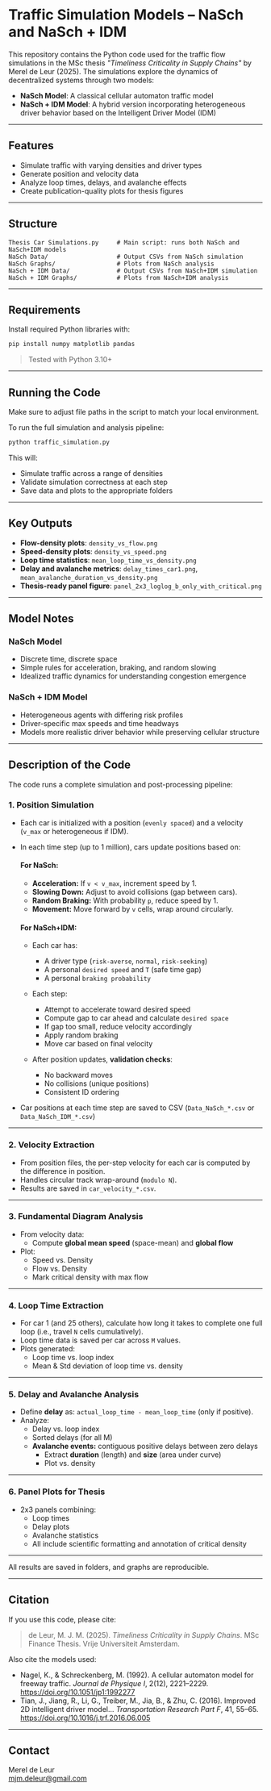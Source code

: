 
# Traffic Simulation Models – NaSch and NaSch + IDM

This repository contains the Python code used for the traffic flow simulations in the MSc thesis _"Timeliness Criticality in Supply Chains"_ by Merel de Leur (2025). The simulations explore the dynamics of decentralized systems through two models:

- **NaSch Model**: A classical cellular automaton traffic model
- **NaSch + IDM Model**: A hybrid version incorporating heterogeneous driver behavior based on the Intelligent Driver Model (IDM)

---

## Features

- Simulate traffic with varying densities and driver types
- Generate position and velocity data
- Analyze loop times, delays, and avalanche effects
- Create publication-quality plots for thesis figures

---

## Structure

```
Thesis Car Simulations.py     # Main script: runs both NaSch and NaSch+IDM models
NaSch Data/                   # Output CSVs from NaSch simulation
NaSch Graphs/                 # Plots from NaSch analysis
NaSch + IDM Data/             # Output CSVs from NaSch+IDM simulation
NaSch + IDM Graphs/           # Plots from NaSch+IDM analysis
```

---

## Requirements

Install required Python libraries with:

```bash
pip install numpy matplotlib pandas
```

> Tested with Python 3.10+

---

## Running the Code

Make sure to adjust file paths in the script to match your local environment.

To run the full simulation and analysis pipeline:

```bash
python traffic_simulation.py
```

This will:
- Simulate traffic across a range of densities
- Validate simulation correctness at each step
- Save data and plots to the appropriate folders

---

## Key Outputs

- **Flow-density plots**: `density_vs_flow.png`
- **Speed-density plots**: `density_vs_speed.png`
- **Loop time statistics**: `mean_loop_time_vs_density.png`
- **Delay and avalanche metrics**: `delay_times_car1.png`, `mean_avalanche_duration_vs_density.png`
- **Thesis-ready panel figure**: `panel_2x3_loglog_b_only_with_critical.png`

---

## Model Notes

### NaSch Model
- Discrete time, discrete space
- Simple rules for acceleration, braking, and random slowing
- Idealized traffic dynamics for understanding congestion emergence

### NaSch + IDM Model
- Heterogeneous agents with differing risk profiles
- Driver-specific max speeds and time headways
- Models more realistic driver behavior while preserving cellular structure

---

## Description of the Code

The code runs a complete simulation and post-processing pipeline:

### 1. **Position Simulation**
- Each car is initialized with a position (`evenly spaced`) and a velocity (`v_max` or heterogeneous if IDM).
- In each time step (up to 1 million), cars update positions based on:

  #### For NaSch:
  - **Acceleration:** If `v < v_max`, increment speed by 1.
  - **Slowing Down:** Adjust to avoid collisions (gap between cars).
  - **Random Braking:** With probability `p`, reduce speed by 1.
  - **Movement:** Move forward by `v` cells, wrap around circularly.

  #### For NaSch+IDM:
  - Each car has:
    - A driver type (`risk-averse`, `normal`, `risk-seeking`)
    - A personal `desired speed` and `T` (safe time gap)
    - A personal `braking probability`
  - Each step:
    - Attempt to accelerate toward desired speed
    - Compute gap to car ahead and calculate `desired space`
    - If gap too small, reduce velocity accordingly
    - Apply random braking
    - Move car based on final velocity

  - After position updates, **validation checks**:
    - No backward moves
    - No collisions (unique positions)
    - Consistent ID ordering

- Car positions at each time step are saved to CSV (`Data_NaSch_*.csv` or `Data_NaSch_IDM_*.csv`)

---

### 2. **Velocity Extraction**
- From position files, the per-step velocity for each car is computed by the difference in position.
- Handles circular track wrap-around (`modulo N`).
- Results are saved in `car_velocity_*.csv`.

---

### 3. **Fundamental Diagram Analysis**
- From velocity data:
  - Compute **global mean speed** (space-mean) and **global flow** 
- Plot:
  - Speed vs. Density
  - Flow vs. Density
  - Mark critical density with max flow

---

### 4. **Loop Time Extraction**
- For car 1 (and 25 others), calculate how long it takes to complete one full loop (i.e., travel `N` cells cumulatively).
- Loop time data is saved per car across `M` values.
- Plots generated:
  - Loop time vs. loop index
  - Mean & Std deviation of loop time vs. density

---

### 5. **Delay and Avalanche Analysis**
- Define **delay** as: `actual_loop_time - mean_loop_time` (only if positive).
- Analyze:
  - Delay vs. loop index
  - Sorted delays (for all M)
  - **Avalanche events:** contiguous positive delays between zero delays
    - Extract **duration** (length) and **size** (area under curve)
    - Plot vs. density

---

### 6. **Panel Plots for Thesis**
- 2x3 panels combining:
  - Loop times
  - Delay plots
  - Avalanche statistics
  - All include scientific formatting and annotation of critical density

---

All results are saved in folders, and graphs are reproducible.

---

## Citation

If you use this code, please cite:

> de Leur, M. J. M. (2025). _Timeliness Criticality in Supply Chains_. MSc Finance Thesis. Vrije Universiteit Amsterdam.

Also cite the models used:

- Nagel, K., & Schreckenberg, M. (1992). A cellular automaton model for freeway traffic. *Journal de Physique I*, 2(12), 2221–2229. https://doi.org/10.1051/jp1:1992277  
- Tian, J., Jiang, R., Li, G., Treiber, M., Jia, B., & Zhu, C. (2016). Improved 2D intelligent driver model... *Transportation Research Part F*, 41, 55–65. https://doi.org/10.1016/j.trf.2016.06.005

---

## Contact

Merel de Leur  
mjm.deleur@gmail.com
